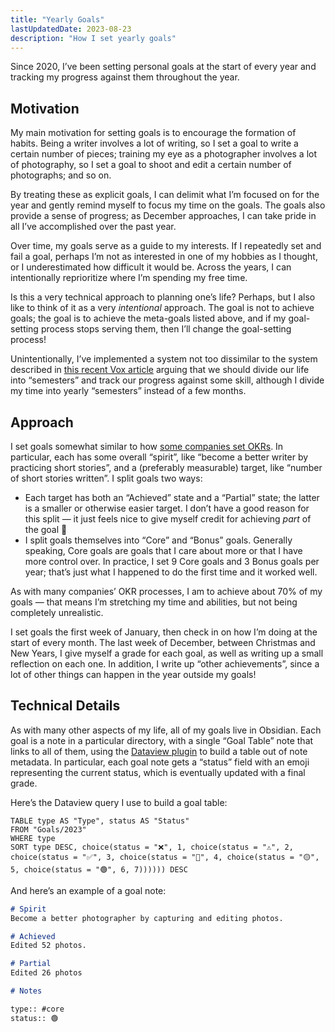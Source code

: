 ```yaml
---
title: "Yearly Goals"
lastUpdatedDate: 2023-08-23
description: "How I set yearly goals"
---
```


Since 2020, I’ve been setting personal goals at the start of every year and tracking my progress against them throughout the year.

## Motivation

My main motivation for setting goals is to encourage the formation of habits. Being a writer involves a lot of writing, so I set a goal to write a certain number of pieces; training my eye as a photographer involves a lot of photography, so I set a goal to shoot and edit a certain number of photographs; and so on.

By treating these as explicit goals, I can delimit what I’m focused on for the year and gently remind myself to focus my time on the goals. The goals also provide a sense of progress; as December approaches, I can take pride in all I’ve accomplished over the past year.

Over time, my goals serve as a guide to my interests. If I repeatedly set and fail a goal, perhaps I’m not as interested in one of my hobbies as I thought, or I underestimated how difficult it would be. Across the years, I can intentionally reprioritize where I’m spending my free time.

Is this a very technical approach to planning one’s life? Perhaps, but I also like to think of it as a very _intentional_ approach. The goal is not to achieve goals; the goal is to achieve the meta-goals listed above, and if my goal-setting process stops serving them, then I’ll change the goal-setting process!

Unintentionally, I’ve implemented a system not too dissimilar to the system described in [this recent Vox article](https://www.vox.com/even-better/23835758/divide-life-semesters-not-in-school-motivation-goals) arguing that we should divide our life into “semesters” and track our progress against some skill, although I divide my time into yearly “semesters” instead of a few months.

## Approach

I set goals somewhat similar to how [some companies set OKRs](https://asana.com/resources/okr-meaning). In particular, each has some overall “spirit”, like “become a better writer by practicing short stories”, and a (preferably measurable) target, like “number of short stories written”. I split goals two ways:

- Each target has both an “Achieved” state and a “Partial” state; the latter is  a smaller or otherwise easier target. I don’t have a good reason for this split — it just feels nice to give myself credit for achieving _part_ of the goal 🙂
- I split goals themselves into “Core” and “Bonus” goals. Generally speaking, Core goals are goals that I care about more or that I have more control over. In practice, I set 9 Core goals and 3 Bonus goals per year; that’s just what I happened to do the first time and it worked well.

As with many companies’ OKR processes, I am to achieve about 70% of my goals — that means I’m stretching my time and abilities, but not being completely unrealistic.

I set goals the first week of January, then check in on how I’m doing at the start of every month. The last week of December, between Christmas and New Years, I give myself a grade for each goal, as well as writing up a small reflection on each one. In addition, I write up “other achievements”, since a lot of other things can happen in the year outside my goals!

## Technical Details

As with many other aspects of my life, all of my goals live in Obsidian. Each goal is a note in a particular directory, with a single “Goal Table” note that links to all of them, using the [Dataview plugin](https://blacksmithgu.github.io/obsidian-dataview/) to build a table out of note metadata. In particular, each goal note gets a “status” field with an emoji representing the current status, which is eventually updated with a final grade.

Here’s the Dataview query I use to build a goal table:

```dataview
TABLE type AS "Type", status AS "Status"
FROM "Goals/2023"
WHERE type
SORT type DESC, choice(status = "❌", 1, choice(status = "⚠️", 2, choice(status = "✅", 3, choice(status = "🔴", 4, choice(status = "🟡", 5, choice(status = "🟢", 6, 7)))))) DESC

```

And here’s an example of a goal note:

```md
# Spirit
Become a better photographer by capturing and editing photos.

# Achieved
Edited 52 photos.

# Partial
Edited 26 photos

# Notes

type:: #core
status:: 🟢 
```